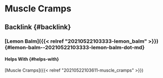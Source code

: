 # Muscle Cramps


## Backlink {#backlink}


### [Lemon Balm]({{< relref "20210522103333-lemon_balm" >}}) {#lemon-balm--20210522103333-lemon-balm-dot-md}


#### Helps With {#helps-with}

[Muscle Cramps]({{< relref "20210522103611-muscle_cramps" >}})

